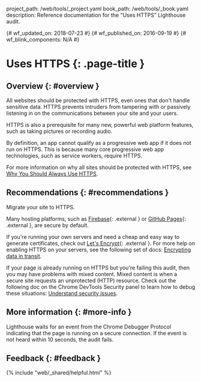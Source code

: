 project_path: /web/tools/_project.yaml
book_path: /web/tools/_book.yaml
description: Reference documentation for the "Uses HTTPS" Lighthouse audit.

{# wf_updated_on: 2018-07-23 #}
{# wf_published_on: 2016-09-19 #}
{# wf_blink_components: N/A #}

# Uses HTTPS  {: .page-title }

## Overview {: #overview }

All websites should be protected with HTTPS, even ones that don't handle
sensitive data. HTTPS prevents intruders from tampering with or passively
listening in on the communications between your site and your users.

HTTPS is also a prerequisite for many new, powerful web platform features, such
as taking pictures or recording audio.

By definition, an app cannot qualify as a progressive web app if it does not run
on HTTPS. This is because many core progressive web app technologies, such as
service workers, require HTTPS.

For more information on why all sites should be protected with HTTPS, see
[Why You Should Always Use HTTPS](/web/fundamentals/security/encrypt-in-transit/why-https).

## Recommendations {: #recommendations }

Migrate your site to HTTPS.

Many hosting platforms, such as
[Firebase](https://firebase.google.com/docs/hosting/){: .external } or [GitHub
Pages](https://pages.github.com/){: .external }, are secure by default.

If you're running your own servers and need a cheap and easy way to generate
certificates, check out [Let's Encrypt](https://letsencrypt.org/){: .external }. For more help
on enabling HTTPS on your servers, see the following set of docs: [Encrypting
data in transit](/web/fundamentals/security/encrypt-in-transit/enable-https).

If your page is already running on HTTPS but you're failing this audit, then
you may have problems with mixed content. Mixed content is when a secure site
requests an unprotected (HTTP) resource. Check out the following doc on the
Chrome DevTools Security panel to learn how to debug these situations:
[Understand security issues](/web/tools/chrome-devtools/debug/security).

## More information {: #more-info }

Lighthouse waits for an event from the Chrome Debugger Protocol indicating that
the page is running on a secure connection. If the event is not heard within 10
seconds, the audit fails.


## Feedback {: #feedback }

{% include "web/_shared/helpful.html" %}
